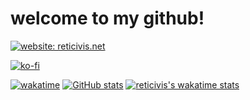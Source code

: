 # welcome to my github!

[![website: reticivis.net](https://img.shields.io/badge/website-reticivis.net-e83e8c)](https://reticivis.net)

[![ko-fi](https://ko-fi.com/img/githubbutton_sm.svg)](https://ko-fi.com/reticivis)

[![wakatime](https://wakatime.com/badge/user/ceaa3b2d-5469-499f-97ed-b23bda26c31a/project/7114917f-f795-4c9f-aadf-0e66528176be.svg)](https://wakatime.com/badge/user/ceaa3b2d-5469-499f-97ed-b23bda26c31a/project/7114917f-f795-4c9f-aadf-0e66528176be)
[![GitHub stats](https://github-readme-stats.vercel.app/api?username=machineonamission&count_private=true&theme=jolly&show_icons=true&include_all_commits=true)](https://github.com/anuraghazra/github-readme-stats)
[![reticivis's wakatime stats](https://github-readme-stats.vercel.app/api/wakatime?username=machineonamission&layout=compact&theme=jolly)](https://github.com/anuraghazra/github-readme-stats)
